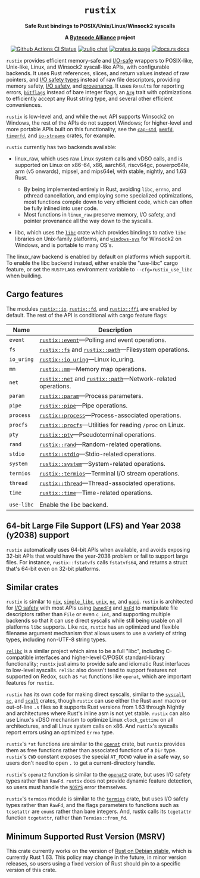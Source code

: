 <div align="center">
  <h1><code>rustix</code></h1>

  <p>
    <strong>Safe Rust bindings to POSIX/Unix/Linux/Winsock2 syscalls</strong>
  </p>

  <strong>A <a href="https://bytecodealliance.org/">Bytecode Alliance</a> project</strong>

  <p>
    <a href="https://github.com/bytecodealliance/rustix/actions?query=workflow%3ACI"><img src="https://github.com/bytecodealliance/rustix/workflows/CI/badge.svg" alt="Github Actions CI Status" /></a>
    <a href="https://bytecodealliance.zulipchat.com/#narrow/stream/206238-general"><img src="https://img.shields.io/badge/zulip-join_chat-brightgreen.svg" alt="zulip chat" /></a>
    <a href="https://crates.io/crates/rustix"><img src="https://img.shields.io/crates/v/rustix.svg" alt="crates.io page" /></a>
    <a href="https://docs.rs/rustix"><img src="https://docs.rs/rustix/badge.svg" alt="docs.rs docs" /></a>
  </p>
</div>

`rustix` provides efficient memory-safe and [I/O-safe] wrappers to POSIX-like,
Unix-like, Linux, and Winsock2 syscall-like APIs, with configurable backends.
It uses Rust references, slices, and return values instead of raw pointers, and
[I/O safety types] instead of raw file descriptors, providing memory safety,
[I/O safety], and [provenance]. It uses `Result`s for reporting errors,
[`bitflags`] instead of bare integer flags, an [`Arg`] trait with optimizations
to efficiently accept any Rust string type, and several other efficient
conveniences.

`rustix` is low-level and, and while the `net` API supports Winsock2 on
Windows, the rest of the APIs do not support Windows; for higher-level and more
portable APIs built on this functionality, see the [`cap-std`], [`memfd`],
[`timerfd`], and [`io-streams`] crates, for example.

`rustix` currently has two backends available:

 * linux_raw, which uses raw Linux system calls and vDSO calls, and is
   supported on Linux on x86-64, x86, aarch64, riscv64gc, powerpc64le,
   arm (v5 onwards), mipsel, and mips64el, with stable, nightly, and 1.63 Rust.
    - By being implemented entirely in Rust, avoiding `libc`, `errno`, and pthread
      cancellation, and employing some specialized optimizations, most functions
      compile down to very efficient code, which can often be fully inlined into
      user code.
    - Most functions in `linux_raw` preserve memory, I/O safety, and pointer
      provenance all the way down to the syscalls.

 * libc, which uses the [`libc`] crate which provides bindings to native `libc`
   libraries on Unix-family platforms, and [`windows-sys`] for Winsock2 on
   Windows, and is portable to many OS's.

The linux_raw backend is enabled by default on platforms which support it. To
enable the libc backend instead, either enable the "use-libc" cargo feature,
or set the `RUSTFLAGS` environment variable to `--cfg=rustix_use_libc` when
building.

## Cargo features

The modules [`rustix::io`], [`rustix::fd`], and [`rustix::ffi`] are enabled
by default. The rest of the API is conditional with cargo feature flags:

| Name       | Description
| ---------- | ---------------------
| `event`    | [`rustix::event`]—Polling and event operations.
| `fs`       | [`rustix::fs`] and [`rustix::path`]—Filesystem operations.
| `io_uring` | [`rustix::io_uring`]—Linux io_uring.
| `mm`       | [`rustix::mm`]—Memory map operations.
| `net`      | [`rustix::net`] and [`rustix::path`]—Network-related operations.
| `param`    | [`rustix::param`]—Process parameters.
| `pipe`     | [`rustix::pipe`]—Pipe operations.
| `process`  | [`rustix::process`]—Process-associated operations.
| `procfs`   | [`rustix::procfs`]—Utilities for reading `/proc` on Linux.
| `pty`      | [`rustix::pty`]—Pseudoterminal operations.
| `rand`     | [`rustix::rand`]—Random-related operations.
| `stdio`    | [`rustix::stdio`]—Stdio-related operations.
| `system`   | [`rustix::system`]—System-related operations.
| `termios`  | [`rustix::termios`]—Terminal I/O stream operations.
| `thread`   | [`rustix::thread`]—Thread-associated operations.
| `time`     | [`rustix::time`]—Time-related operations.
|            |
| `use-libc` | Enable the libc backend.

[`rustix::event`]: https://docs.rs/rustix/*/rustix/fs/index.html
[`rustix::fs`]: https://docs.rs/rustix/*/rustix/fs/index.html
[`rustix::io_uring`]: https://docs.rs/rustix/*/rustix/io_uring/index.html
[`rustix::mm`]: https://docs.rs/rustix/*/rustix/mm/index.html
[`rustix::net`]: https://docs.rs/rustix/*/rustix/net/index.html
[`rustix::param`]: https://docs.rs/rustix/*/rustix/param/index.html
[`rustix::pipe`]: https://docs.rs/rustix/*/rustix/pipe/index.html
[`rustix::process`]: https://docs.rs/rustix/*/rustix/process/index.html
[`rustix::procfs`]: https://docs.rs/rustix/*/rustix/procfs/index.html
[`rustix::pty`]: https://docs.rs/rustix/*/rustix/pty/index.html
[`rustix::rand`]: https://docs.rs/rustix/*/rustix/rand/index.html
[`rustix::stdio`]: https://docs.rs/rustix/*/rustix/stdio/index.html
[`rustix::system`]: https://docs.rs/rustix/*/rustix/system/index.html
[`rustix::termios`]: https://docs.rs/rustix/*/rustix/termios/index.html
[`rustix::thread`]: https://docs.rs/rustix/*/rustix/thread/index.html
[`rustix::time`]: https://docs.rs/rustix/*/rustix/time/index.html
[`rustix::io`]: https://docs.rs/rustix/*/rustix/io/index.html
[`rustix::fd`]: https://docs.rs/rustix/*/rustix/fd/index.html
[`rustix::ffi`]: https://docs.rs/rustix/*/rustix/ffi/index.html
[`rustix::path`]: https://docs.rs/rustix/*/rustix/path/index.html

## 64-bit Large File Support (LFS) and Year 2038 (y2038) support

`rustix` automatically uses 64-bit APIs when available, and avoids exposing
32-bit APIs that would have the year-2038 problem or fail to support large
files. For instance, `rustix::fstatvfs` calls `fstatvfs64`, and returns a
struct that's 64-bit even on 32-bit platforms.

## Similar crates

`rustix` is similar to [`nix`], [`simple_libc`], [`unix`], [`nc`], and
[`uapi`]. `rustix` is architected for [I/O safety] with most APIs using
[`OwnedFd`] and [`AsFd`] to manipulate file descriptors rather than `File` or
even `c_int`, and supporting multiple backends so that it can use direct
syscalls while still being usable on all platforms `libc` supports. Like `nix`,
`rustix` has an optimized and flexible filename argument mechanism that allows
users to use a variety of string types, including non-UTF-8 string types.

[`relibc`] is a similar project which aims to be a full "libc", including
C-compatible interfaces and higher-level C/POSIX standard-library
functionality; `rustix` just aims to provide safe and idiomatic Rust interfaces
to low-level syscalls. `relibc` also doesn't tend to support features not
supported on Redox, such as `*at` functions like `openat`, which are important
features for `rustix`.

`rustix` has its own code for making direct syscalls, similar to the
[`syscall`], [`sc`], and [`scall`] crates, though `rustix` can use either the
Rust `asm!` macro or out-of-line `.s` files so it supports Rust versions from
1.63 through Nightly and architectures where Rust's inline asm is not yet
stable. `rustix` can also use Linux's vDSO mechanism to optimize Linux
`clock_gettime` on all architectures, and all Linux system calls on x86. And
`rustix`'s syscalls report errors using an optimized `Errno` type.

`rustix`'s `*at` functions are similar to the [`openat`] crate, but `rustix`
provides them as free functions rather than associated functions of a `Dir`
type. `rustix`'s `CWD` constant exposes the special `AT_FDCWD` value in a safe
way, so users don't need to open `.` to get a current-directory handle.

`rustix`'s `openat2` function is similar to the [`openat2`] crate, but uses I/O
safety types rather than `RawFd`. `rustix` does not provide dynamic feature
detection, so users must handle the [`NOSYS`] error themselves.

`rustix`'s `termios` module is similar to the [`termios`] crate, but uses I/O
safety types rather than `RawFd`, and the flags parameters to functions such as
`tcsetattr` are `enum`s rather than bare integers. And, rustix calls its
`tcgetattr` function `tcgetattr`, rather than `Termios::from_fd`.

## Minimum Supported Rust Version (MSRV)

This crate currently works on the version of [Rust on Debian stable], which is
currently Rust 1.63. This policy may change in the future, in minor version
releases, so users using a fixed version of Rust should pin to a specific
version of this crate.

[Rust on Debian stable]: https://packages.debian.org/stable/rust/rustc
[`nix`]: https://crates.io/crates/nix
[`unix`]: https://crates.io/crates/unix
[`nc`]: https://crates.io/crates/nc
[`simple_libc`]: https://crates.io/crates/simple_libc
[`uapi`]: https://crates.io/crates/uapi
[`relibc`]: https://github.com/redox-os/relibc
[`syscall`]: https://crates.io/crates/syscall
[`sc`]: https://crates.io/crates/sc
[`scall`]: https://crates.io/crates/scall
[`openat`]: https://crates.io/crates/openat
[`openat2`]: https://crates.io/crates/openat2
[I/O safety types]: https://doc.rust-lang.org/stable/std/os/fd/index.html#structs
[`termios`]: https://crates.io/crates/termios
[`libc`]: https://crates.io/crates/libc
[`windows-sys`]: https://crates.io/crates/windows-sys
[`cap-std`]: https://crates.io/crates/cap-std
[`memfd`]: https://crates.io/crates/memfd
[`timerfd`]: https://crates.io/crates/timerfd
[`io-streams`]: https://crates.io/crates/io-streams
[`bitflags`]: https://crates.io/crates/bitflags
[`Arg`]: https://docs.rs/rustix/*/rustix/path/trait.Arg.html
[I/O-safe]: https://github.com/rust-lang/rfcs/blob/master/text/3128-io-safety.md
[I/O safety]: https://github.com/rust-lang/rfcs/blob/master/text/3128-io-safety.md
[provenance]: https://github.com/rust-lang/rust/issues/95228
[`OwnedFd`]: https://doc.rust-lang.org/stable/std/os/fd/struct.OwnedFd.html
[`AsFd`]: https://doc.rust-lang.org/stable/std/os/fd/trait.AsFd.html
[`NOSYS`]: https://docs.rs/rustix/*/rustix/io/struct.Errno.html#associatedconstant.NOSYS
